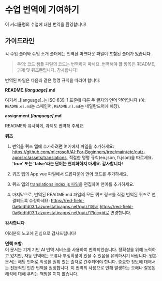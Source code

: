 # 수업 번역에 기여하기

이 커리큘럼의 수업에 대한 번역을 환영합니다!

## 가이드라인

각 수업 폴더와 수업 소개 폴더에는 번역된 마크다운 파일이 포함된 폴더가 있습니다.

> 주의: 코드 샘플 파일의 코드는 번역하지 마세요. 번역해야 할 항목은 README, 과제 및 퀴즈뿐입니다. 감사합니다!

번역된 파일은 다음과 같은 명명 규칙을 따라야 합니다:

**README._[language]_.md**

여기서 _[language]_는 ISO 639-1 표준에 따른 두 글자의 언어 약어입니다 (예: `README.es.md`는 스페인어, `README.nl.md`는 네덜란드어에 해당).

**assignment._[language]_.md**

README와 유사하게, 과제도 번역해 주세요.

**퀴즈**

1. 번역을 퀴즈 앱에 추가하려면 여기에서 파일을 추가하세요: https://github.com/microsoft/AI-For-Beginners/tree/main/etc/quiz-app/src/assets/translations, 적절한 명명 규칙(en.json, fr.json)을 따르세요. **'true' 또는 'false'라는 단어는 현지화하지 마세요. 감사합니다!**

2. 퀴즈 앱의 App.vue 파일에서 드롭다운에 언어 코드를 추가하세요.

3. 퀴즈 앱의 [translations index.js 파일](https://github.com/microsoft/AI-For-Beginners/blob/main/etc/quiz-app/src/assets/translations/index.js)을 편집하여 언어를 추가하세요.

4. 마지막으로, 번역된 README.md 파일의 모든 퀴즈 링크를 직접 번역된 퀴즈로 연결되도록 수정하세요: https://red-field-0a6ddfd03.1.azurestaticapps.net/quiz/1에서 https://red-field-0a6ddfd03.1.azurestaticapps.net/quiz/1?loc=id로 변경합니다.

**감사합니다**

여러분의 노고에 진심으로 감사드립니다!

**면책 조항**:  
이 문서는 기계 기반 AI 번역 서비스를 사용하여 번역되었습니다. 정확성을 위해 노력하고 있지만, 자동 번역에는 오류나 부정확성이 있을 수 있음을 유의하시기 바랍니다. 원본 문서는 해당 언어로 작성된 권위 있는 출처로 간주되어야 합니다. 중요한 정보에 대해서는 전문적인 인간 번역을 권장합니다. 이 번역의 사용으로 인해 발생하는 오해나 잘못된 해석에 대해 우리는 책임을 지지 않습니다.